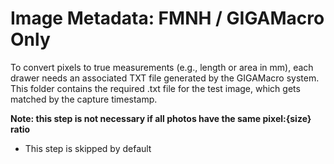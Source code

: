 # Image Metadata: FMNH / GIGAMacro Only

To convert pixels to true measurements (e.g., length or area in mm), each drawer needs an associated TXT file generated by the GIGAMacro system. This folder contains the required .txt file for the test image, which gets matched by the capture timestamp.

**Note: this step is not necessary if all photos have the same pixel:{size} ratio**
- This step is skipped by default
